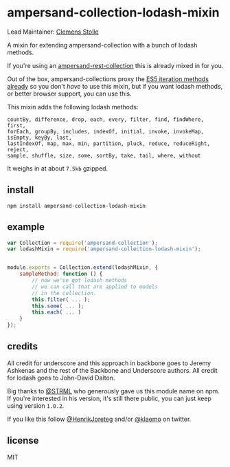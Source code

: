 # ampersand-collection-lodash-mixin

Lead Maintainer: [Clemens Stolle](https://github.com/klaemo)

A mixin for extending ampersand-collection with a bunch of lodash methods.

If you're using an [ampersand-rest-collection](http://ampersandjs.com/docs/#ampersand-rest-collection) this is already mixed in for you.

Out of the box, ampersand-collections proxy the [ES5 iteration methods already](http://ampersandjs.com/docs/#ampersand-collection-proxied-es5-array-methods-9) so you don't _have_ to use this mixin, but if you want lodash methods, or better browser support, you can use this.

This mixin adds the following lodash methods:

```
countBy, difference, drop, each, every, filter, find, findWhere, first,
forEach, groupBy, includes, indexOf, initial, invoke, invokeMap, isEmpty, keyBy, last,
lastIndexOf, map, max, min, partition, pluck, reduce, reduceRight, reject,
sample, shuffle, size, some, sortBy, take, tail, where, without
```

It weighs in at about `7.5kb` gzipped.

## install

```
npm install ampersand-collection-lodash-mixin
```

## example

```javascript
var Collection = require('ampersand-collection');
var lodashMixin = require('ampersand-collection-lodash-mixin');


module.exports = Collection.extend(lodashMixin, {
    sampleMethod: function () {
        // now we've got lodash methods
        // we can call that are applied to models
        // in the collection.
        this.filter( ... );
        this.some( ... );
        this.each( ... )
    }
});
```

## credits

All credit for underscore and this approach in backbone goes to Jeremy Ashkenas and the rest of the Backbone and Underscore authors.
All credit for lodash goes to John-David Dalton.

Big thanks to [@STRML](https://github.com/STRML) who generously gave us this module name on npm. If you're interested in his version, it's still there public, you can just keep using version `1.0.2`.

If you like this follow [@HenrikJoreteg](http://twitter.com/henrikjoreteg) and/or [@klaemo](http://twitter.com/klaemo) on twitter.

## license

MIT
